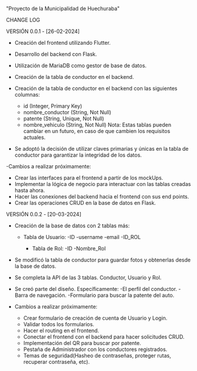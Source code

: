 "Proyecto de la Municipalidad de Huechuraba"


CHANGE LOG

VERSIÓN 0.0.1 - [26-02-2024]

- Creación del frontend utilizando Flutter.
- Desarrollo del backend con Flask.
- Utilización de MariaDB como gestor de base de datos.
- Creación de la tabla de conductor en el backend.

- Creación de la tabla de conductor en el backend con las siguientes columnas:
  - id (Integer, Primary Key)
  - nombre_conductor (String, Not Null)
  - patente (String, Unique, Not Null)
  - nombre_vehiculo (String, Not Null)
  Nota: Estas tablas pueden cambiar en un futuro, en caso de que cambien los requisitos actuales.

- Se adoptó la decisión de utilizar claves primarias y únicas en la tabla de conductor para garantizar la integridad de los datos.

-Cambios a realizar próximamente:
  - Crear las interfaces para el frontend a partir de los mockUps.
  - Implementar la lógica de negocio para interactuar con las tablas creadas hasta ahora.
  - Hacer las conexiones del backend hacia el frontend con sus end points.
  - Crear las operaciones CRUD en la base de datos en Flask.

VERSIÓN 0.0.2 - [20-03-2024]

- Creación de la base de datos con 2 tablas más:
  - Tabla de Usuario:
      -ID
      -username
      -email
      -ID_ROL

    - Tabla de Rol:
      -ID
      -Nombre_Rol

- Se modificó la tabla de conductor para guardar fotos y obtenerlas desde la base de datos.
- Se completa la API de las 3 tablas. Conductor, Usuario y Rol.

- Se creó parte del diseño. Específicamente:
 -El perfil del conductor.
 -Barra de navegación.
 -Formulario para buscar la patente del auto.
 
- Cambios a realizar próximamente:
  - Crear formulario de creación de cuenta de Usuario y Login.
  - Validar todos los formularios.
  - Hacer el routing en el frontend.
  - Conectar el frontend con el backend para hacer solicitudes CRUD.
  - Implementación del QR para buscar por patente.
  - Pestaña de Administrador con los conductores registrados.
  - Temas de seguridad(Hasheo de contraseñas, proteger rutas, recuperar contraseña, etc).


 


